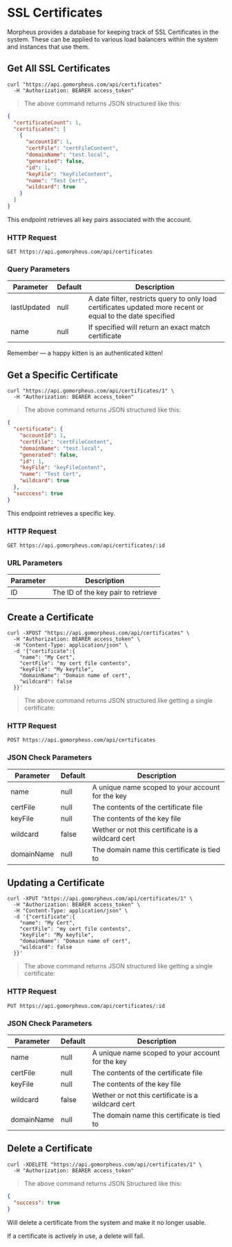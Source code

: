 # SSL Certificates

Morpheus provides a database for keeping track of SSL Certificates in the system. These can be applied to various load balancers within the system and instances that use them.

## Get All SSL Certificates

```shell
curl "https://api.gomorpheus.com/api/certificates"
  -H "Authorization: BEARER access_token"
```

> The above command returns JSON structured like this:

```json
{
  "certificateCount": 1,
  "certificates": [
    {
      "accountId": 1,
      "certFile": "certFileContent",
      "domainName": "test.local",
      "generated": false,
      "id": 1,
      "keyFile": "keyFileContent",
      "name": "Test Cert",
      "wildcard": true
    }
  ]
}
```

This endpoint retrieves all key pairs associated with the account.

### HTTP Request

`GET https://api.gomorpheus.com/api/certificates`

### Query Parameters

Parameter | Default | Description
--------- | ------- | -----------
lastUpdated | null | A date filter, restricts query to only load certificates updated more recent or equal to the date specified
name | null | If specified will return an exact match certificate


<aside class="success">
Remember — a happy kitten is an authenticated kitten!
</aside>

## Get a Specific Certificate


```shell
curl "https://api.gomorpheus.com/api/certificates/1" \
  -H "Authorization: BEARER access_token"
```

> The above command returns JSON structured like this:

```json
{
  "certificate": {
    "accountId": 1,
    "certFile": "certFileContent",
    "domainName": "test.local",
    "generated": false,
    "id": 1,
    "keyFile": "keyFileContent",
    "name": "Test Cert",
    "wildcard": true
  },
  "succcess": true
}
```

This endpoint retrieves a specific key.


### HTTP Request

`GET https://api.gomorpheus.com/api/certificates/:id`

### URL Parameters

Parameter | Description
--------- | -----------
ID | The ID of the key pair to retrieve

## Create a Certificate

```shell
curl -XPOST "https://api.gomorpheus.com/api/certificates" \
  -H "Authorization: BEARER access_token" \
  -H "Content-Type: application/json" \
  -d '{"certificate":{
    "name": "My Cert",
    "certFile": "my cert file contents",
    "keyFile": "My keyfile",
    "domainName": "Domain name of cert",
    "wildcard": false
  }}'
```

> The above command returns JSON structured like getting a single certificate: 

### HTTP Request

`POST https://api.gomorpheus.com/api/certificates`

### JSON Check Parameters

Parameter | Default | Description
--------- | ------- | -----------
name      | null | A unique name scoped to your account for the key
certFile | null | The contents of the certificate file
keyFile | null | The contents of the key file
wildcard | false | Wether or not this certificate is a wildcard cert
domainName | null | The domain name this certificate is tied to

## Updating a Certificate

```shell
curl -XPUT "https://api.gomorpheus.com/api/certificates/1" \
  -H "Authorization: BEARER access_token" \
  -H "Content-Type: application/json" \
  -d '{"certificate":{
    "name": "My Cert",
    "certFile": "my cert file contents",
    "keyFile": "My keyfile",
    "domainName": "Domain name of cert",
    "wildcard": false
  }}'
```

> The above command returns JSON structured like getting a single certificate: 

### HTTP Request

`PUT https://api.gomorpheus.com/api/certificates/:id`

### JSON Check Parameters

Parameter | Default | Description
--------- | ------- | -----------
name      | null | A unique name scoped to your account for the key
certFile | null | The contents of the certificate file
keyFile | null | The contents of the key file
wildcard | false | Wether or not this certificate is a wildcard cert
domainName | null | The domain name this certificate is tied to

## Delete a Certificate

```shell
curl -XDELETE "https://api.gomorpheus.com/api/certificates/1" \
  -H "Authorization: BEARER access_token"
```

> The above command returns JSON Structured like this:

```json
{
  "success": true
}
```

Will delete a certificate from the system and make it no longer usable.

<aside class="warning">
If a certificate is actively in use, a delete will fail.
</aside>


